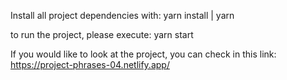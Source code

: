 Install all project dependencies with: yarn install | yarn

to run the project, please execute: yarn start

If you would like to look at the project, you can check in this link: https://project-phrases-04.netlify.app/
